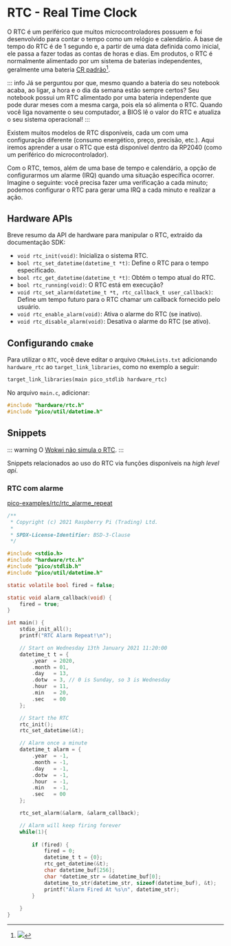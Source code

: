 # RTC - Real Time Clock

O RTC é um periférico que muitos microcontroladores possuem e foi desenvolvido para contar o tempo como um relógio e calendário. A base de tempo do RTC é de 1 segundo e, a partir de uma data definida como inicial, ele passa a fazer todas as contas de horas e dias. Em produtos, o RTC é normalmente alimentado por um sistema de baterias independentes, geralmente uma bateria [CR padrão]()[^1].

[^1]: ![](https://encrypted-tbn0.gstatic.com/images?q=tbn:ANd9GcQFSarKUSO8fk3HzK7CMIDW8KkChF-hckjqTA&usqp=CAU)

::: info
Já se perguntou por que, mesmo quando a bateria do seu notebook acaba, ao ligar, a hora e o dia da semana estão sempre certos? Seu notebook possui um RTC alimentado por uma bateria independente que pode durar meses com a mesma carga, pois ela só alimenta o RTC. Quando você liga novamente o seu computador, a BIOS lê o valor do RTC e atualiza o seu sistema operacional!
:::
    
Existem muitos modelos de RTC disponíveis, cada um com uma configuração diferente (consumo energético, preço, precisão, etc.). Aqui iremos aprender a usar o RTC que está disponível dentro da RP2040 (como um periférico do microcontrolador).

Com o RTC, temos, além de uma base de tempo e calendário, a opção de configurarmos um alarme (IRQ) quando uma situação específica ocorrer. Imagine o seguinte: você precisa fazer uma verificação a cada minuto; podemos configurar o RTC para gerar uma IRQ a cada minuto e realizar a ação.

## Hardware APIs

Breve resumo da API de hardware para manipular o RTC, extraído da documentação SDK:

- `void rtc_init(void)`: Inicializa o sistema RTC.
- `bool rtc_set_datetime(datetime_t *t)`: Define o RTC para o tempo especificado.
- `bool rtc_get_datetime(datetime_t *t)`: Obtém o tempo atual do RTC.
- `bool rtc_running(void)`: O RTC está em execução?
- `void rtc_set_alarm(datetime_t *t, rtc_callback_t user_callback)`: Define um tempo futuro para o RTC chamar um callback fornecido pelo usuário.
- `void rtc_enable_alarm(void)`: Ativa o alarme do RTC (se inativo).
- `void rtc_disable_alarm(void)`: Desativa o alarme do RTC (se ativo).

## Configurando `cmake`

Para utilizar o `RTC`, você deve editar o arquivo `CMakeLists.txt` adicionando `hardware_rtc` ao `target_link_libraries`, como no exemplo a seguir:

```txt
target_link_libraries(main pico_stdlib hardware_rtc)
```

No arquivo `main.c`, adicionar:

```c
#include "hardware/rtc.h"
#include "pico/util/datetime.h"
```

## Snippets

::: warning
O [Wokwi não simula o RTC](https://docs.wokwi.com/pt-BR/parts/wokwi-pi-pico).
:::

Snippets relacionados ao uso do RTC via funções disponíveis na *high level api*.

### RTC com alarme

[pico-examples/rtc/rtc_alarme_repeat](https://github.com/raspberrypi/pico-examples/blob/master/rtc/rtc_alarm_repeat/rtc_alarm_repeat.c)

```c
/**
 * Copyright (c) 2021 Raspberry Pi (Trading) Ltd.
 *
 * SPDX-License-Identifier: BSD-3-Clause
 */

#include <stdio.h>
#include "hardware/rtc.h"
#include "pico/stdlib.h"
#include "pico/util/datetime.h"

static volatile bool fired = false;

static void alarm_callback(void) {
    fired = true;
}

int main() {
    stdio_init_all();
    printf("RTC Alarm Repeat!\n");

    // Start on Wednesday 13th January 2021 11:20:00
    datetime_t t = {
        .year  = 2020,
        .month = 01,
        .day   = 13,
        .dotw  = 3, // 0 is Sunday, so 3 is Wednesday
        .hour  = 11,
        .min   = 20,
        .sec   = 00
    };

    // Start the RTC
    rtc_init();
    rtc_set_datetime(&t);

    // Alarm once a minute
    datetime_t alarm = {
        .year  = -1,
        .month = -1,
        .day   = -1,
        .dotw  = -1,
        .hour  = -1,
        .min   = -1,
        .sec   = 00
    };

    rtc_set_alarm(&alarm, &alarm_callback);

    // Alarm will keep firing forever
    while(1){
    
        if (fired) {
            fired = 0;
            datetime_t t = {0};
            rtc_get_datetime(&t);
            char datetime_buf[256];
            char *datetime_str = &datetime_buf[0];
            datetime_to_str(datetime_str, sizeof(datetime_buf), &t);
            printf("Alarm Fired At %s\n", datetime_str);
        }
    
    }
}
```

